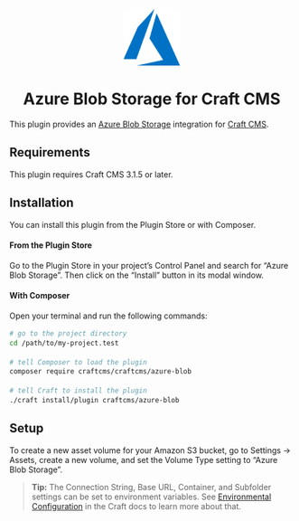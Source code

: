 <p align="center"><img src="./src/icon.svg" width="100" height="100" alt="Amazon S3 for Craft CMS icon"></p>

<h1 align="center">Azure Blob Storage for Craft CMS</h1>

This plugin provides an [Azure Blob Storage](https://azure.microsoft.com/en-us/services/storage/blobs/) integration for [Craft CMS](https://craftcms.com/).

## Requirements

This plugin requires Craft CMS 3.1.5 or later.

## Installation

You can install this plugin from the Plugin Store or with Composer.

#### From the Plugin Store

Go to the Plugin Store in your project’s Control Panel and search for “Azure Blob Storage”. Then click on the “Install” button in its modal window.

#### With Composer

Open your terminal and run the following commands:

```bash
# go to the project directory
cd /path/to/my-project.test

# tell Composer to load the plugin
composer require craftcms/craftcms/azure-blob

# tell Craft to install the plugin
./craft install/plugin craftcms/azure-blob
```

## Setup

To create a new asset volume for your Amazon S3 bucket, go to Settings → Assets, create a new volume, and set the Volume Type setting to “Azure Blob Storage”.

> **Tip:** The Connection String, Base URL, Container, and Subfolder settings can be set to environment variables. See [Environmental Configuration](https://docs.craftcms.com/v3/config/environments.html) in the Craft docs to learn more about that.
